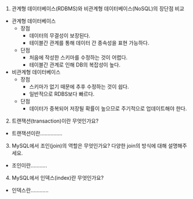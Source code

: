 1. 관계형 데이터베이스(RDBMS)와 비관계형 데이터베이스(NoSQL)의 장단점 비교

* 관계형 데이터베이스
  * 장점
    * 데이터의 무결성이 보장된다.
    * 테이블간 관계를 통해 데이터 간 종속성을 표현 가능하다.
  * 단점
    * 처음에 작성한 스키마를 수정하는 것이 어렵다.
    * 테이블간 관계로 인해 DB의 복잡성이 높다.
* 비관계형 데이터베이스
  * 장점
    * 스키마가 없기 때문에 추후 수정하는 것이 쉽다.
    * 일반적으로 RDBS보다 빠르다.
  * 단점
    * 데이터가 중복되어 저장될 확률이 높으므로 주기적으로 업데이트해야 한다.
     

2. 트랜잭션(transaction)이란 무엇인가요?

- 트랜잭션이란...............

3. MySQL에서 조인(join)의 역할은 무엇인가요? 다양한 join의 방식에 대해 설명해주세요.

- 조인이란...........

4. MySQL에서 인덱스(index)란 무엇인가요?

- 인덱스란............
